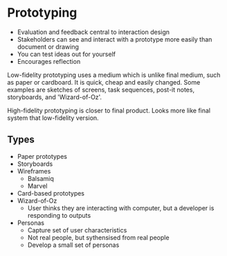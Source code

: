 # Prototyping

* Evaluation and feedback central to interaction design
* Stakeholders can see and interact with a prototype more easily than document or drawing
* You can test ideas out for yourself
* Encourages reflection

Low-fidelity prototyping uses a medium which is unlike final medium, such as paper or cardboard. It is quick, cheap and easily changed. Some examples are sketches of screens, task sequences, post-it notes, storyboards, and 'Wizard-of-Oz'.

High-fidelity prototyping is closer to final product. Looks more like final system that low-fidelity version.

## Types

* Paper prototypes
* Storyboards
* Wireframes
  * Balsamiq
  * Marvel
* Card-based prototypes
* Wizard-of-Oz
  * User thinks they are interacting with computer, but a developer is responding to outputs
* Personas
  * Capture set of user characteristics
  * Not real people, but sythensised from real people
  * Develop a small set of personas

